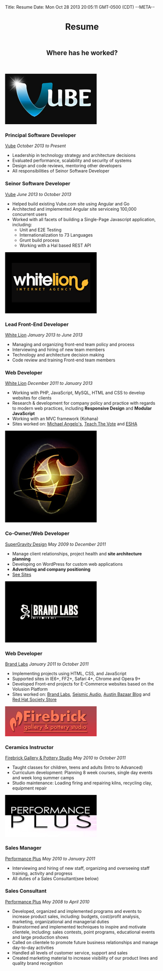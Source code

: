 Title: Resume
Date: Mon Oct 28 2013 20:05:11 GMT-0500 (CDT)
--META--

<header id="content-header">
	<h1>Resume</h1>
</header>
<section id="resume" class="section">
	<header>
		<h1>Where has he worked?</h1>
	</header>
	<div class="section-content">
		<div class="resume-item">
			<div class="media">
				<img src="/media/pages/resume/vube.jpg" alt="Vube" />
			</div>
			<div class="content">
				<h3 class="resume-item-title">Principal Software Developer</h3>
				<div class="resume-item-info">
					<a href="http://vube.com">Vube</a>
					<em>October 2013 to Present</em>
				</div>
				<ul class="resume-item-details">
					<li>Leadership in technology strategy and architecture decisions</li>
					<li>Evaluated performance, scalability and security of systems</li>
					<li>Design and code reviews, mentoring other developers</li>
					<li>All responsibilities of Seinor Software Developer</li>
				</ul>
				<h3 class="resume-item-title">Seinor Software Developer</h3>
				<div class="resume-item-info">
					<a href="http://vube.com">Vube</a>
					<em>June 2013 to October 2013</em>
				</div>
				<ul class="resume-item-details">
					<li>Helped build existing Vube.com site using Angular and Go</li>
					<li>Architected and implemented Angular site serviceing 100,000 concurrent users</li>
					<li>Worked with all facets of building a Single-Page Javascript application, including:
						<ul>
							<li>Unit and E2E Testing</li>
							<li>Internationalization to 73 Languages</li>
							<li>Grunt build process</li>
							<li>Working with a Hal based REST API</li>
						</ul>
					</li>
				</ul>
			</div>
		</div>
		<div class="resume-item">
			<div class="media">
				<img src="/media/pages/resume/white-lion.png" alt="White Lion" />
			</div>
			<div class="content">
				<h3 class="resume-item-title">Lead Front-End Developer</h3>
				<div class="resume-item-info">
					<a href="http://wlion.com">White Lion</a>
					<em>January 2013 to June 2013</em>
				</div>
				<ul class="resume-item-details">
					<li>Managing and organizing front-end team policy and process</li>
					<li>Interviewing and hiring of new team members</li>
					<li>Technology and architecture decision making</li>
					<li>Code review and training Front-end team members</li>
				</ul>
				<h3 class="resume-item-title">Web Developer</h3>
				<div class="resume-item-info">
					<a href="http://wlion.com">White Lion</a>
					<em>December 2011 to January 2013</em>
				</div>
				<ul class="resume-item-details">
					<li>Working with PHP, JavaScript, MySQL, HTML and CSS to develop websites for clients</li>
					<li>Research &amp; development for company policy and practice with regards to modern web practices, including <strong>Responsive Design</strong> and <strong>Modular JavaScript</strong></li>
					<li>Working with an MVC framework (Kohana)</li>
					<li>Sites worked on: <a href="http://www.michaelangelos.com/">Michael Angelo's</a>, <a href="http://teachthevote.org/">Teach The Vote</a> and <a href="http://eshacorp.com/">ESHA</a></li>
				</ul>
			</div>
		</div>
		<div class="resume-item">
			<div class="media">
				<img src="/media/pages/resume/supergravity.jpg" alt="SuperGravity Design" />
			</div>
			<div class="content">
				<h3 class="resume-item-title">Co-Owner/Web Developer</h3>
				<div class="resume-item-info">
					<a href="http://supergravitydesign.com">SuperGravity Design</a>
					<em>May 2009 to December 2011</em>
				</div>
				<ul class="resume-item-details">
					<li>Manage client relationships, project health and <strong>site architecture planning</strong></li>
					<li>Developing on WordPress for custom web applications</li>
					<li><strong>Advertising and company positioning</strong></li>
					<li><a href="http://wesleytodd.com/websites/">See Sites</a></li>
				</ul>
			</div>
		</div>
		<div class="resume-item">
			<div class="media">
				<img src="/media/pages/resume/brandlabs.png" alt="Brand Labs" />
			</div>
			<div class="content">
				<h3 class="resume-item-title">Web Developer</h3>
				<div class="resume-item-info">
					<a href="http://www.brandlabs.us/">Brand Labs</a>
					<em>January 2011 to October 2011</em>
				</div>
				<ul class="resume-item-details">
					<li>Implementing projects using HTML, CSS, and JavaScript</li>
					<li>Supported sites in IE6+, FF2+, Safari 4+, Chrome and Opera 9+</li>
					<li>Developed Front-end projects for E-Commerce websites based on the Volusion Platform</li>
					<li>Sites worked on: <a href="http://www.brandlabs.us/">Brand Labs</a>, <a href="http://www.seismicaudiospeakers.com/">Seismic Audio</a>, <a href="http://blog.austinbazaar.com/">Austin Bazaar Blog</a> and <a href="http://www.redhatsocietystore.com/">Red Hat Society Store</a></li>
				</ul>
			</div>
		</div>
		<div class="resume-item">
			<div class="media">
				<img src="/media/pages/resume/firebrick.jpg" alt="Firebrick Gallery &ampl Pottery Studio" />
			</div>
			<div class="content">
				<h3 class="resume-item-title">Ceramics Instructor</h3>
				<div class="resume-item-info">
					<a href="http://firebrickgalleryandpotterystudio.com/">Firebrick Gallery &amp; Pottery Studio</a>
					<em>May 2010 to October 2011</em>
				</div>
				<ul class="resume-item-details">
					<li>Taught classes for children, teens and adults (Intro to Advanced)</li>
					<li>Curriculum development: Planning 8 week courses, single day events and week long summer camps</li>
					<li>Studio maintenance: Loading firing and repairing kilns, recycling clay, equipment repair</li>
				</ul>
			</div>
		</div>
		<div class="resume-item">
			<div class="media">
				<img src="/media/pages/resume/performanceplus.jpg" alt="Performance Plus" />
			</div>
			<div class="content">
				<h3 class="resume-item-title">Sales Manager</h3>
				<div class="resume-item-info">
					<a href="http://performanceplus4u.com/">Performance Plus</a>
					<em>May 2010 to January 2011</em>
				</div>
				<ul class="resume-item-details">
					<li>Interviewing and hiring of new staff, organizing and overseeing staff training, activity and progress</li>
					<li>All duties of a Sales Consultant(see below)</li>
				</ul>
				<h3 class="resume-item-title">Sales Consultant</h3>
				<div class="resume-item-info">
					<a href="http://performanceplus4u.com/">Performance Plus</a>
					<em>May 2008 to April 2010</em>
				</div>
				<ul class="resume-item-details">
					<li>Developed, organized and implemented programs and events to increase product sales, including: budgets, cost/profit analysis, marketing, organizational and managerial duties</li>
					<li>Brainstormed and implemented techniques to inspire and motivate clientele, including: sales contests, point programs, educational events and large production shows</li>
					<li>Called on clientele to promote future business relationships and manage day-to-day activities</li>
					<li>Handled all levels of customer service, support and sales</li>
					<li>Created marketing material to increase visibility of our product lines and quality brand recognition</li>
				</ul>
			</div>
		</div>
	</div>
</section>
